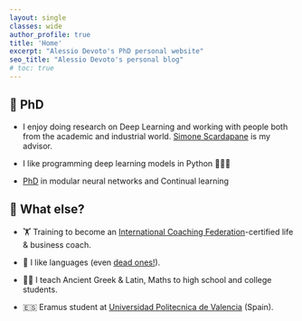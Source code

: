 ```yaml
---
layout: single
classes: wide
author_profile: true
title: 'Home'
excerpt: "Alessio Devoto's PhD personal website"
seo_title: "Alessio Devoto's personal blog"
# toc: true
---
```


<meta name="google-site-verification" content="dDLCziuVpFsoWUVXwVC9VDkoCSYjI89nDe59V2KFn-g" />

## 🔬 PhD

- I enjoy doing research on Deep Learning and working with people both from the academic and industrial world. [Simone Scardapane](https://www.sscardapane.it) is my advisor.

- I like programming deep learning models in Python 🧑‍💻🐍

- [PhD](https://phd.uniroma1.it/web/ALESSIO-DEVOTO_nP1701081_IT.aspx) in modular neural networks and Continual learning

## 🤔 What else?

- 🏋 Training to become an [International Coaching Federation](https://coachingfederation.org)-certified life & business coach. 

- 💬 I like languages (even [dead ones!](https://www.sssscomic.com/comicpages/196.jpg)).

- 👨‍🏫️ I teach Ancient Greek & Latin, Maths to high school and college students.

- 🇪🇸 Eramus student at [Universidad Politecnica de Valencia](http://www.upv.es/es) (Spain).




